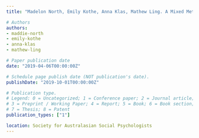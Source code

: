 ```yaml
---
title: "Madelon North, Emily Kothe, Anna Klas, Mathew Ling. A Mixed Methods Approach to Explore Definitions of Veganism"

# Authors
authors:
- maddie-north
- emily-kothe
- anna-klas
- mathew-ling

# Paper publication date
date: "2019-04-06T00:00:00Z"

# Schedule page publish date (NOT publication's date).
publishDate: "2019-10-01T00:00:00Z"

# Publication type.
# Legend: 0 = Uncategorized; 1 = Conference paper; 2 = Journal article;
# 3 = Preprint / Working Paper; 4 = Report; 5 = Book; 6 = Book section;
# 7 = Thesis; 8 = Patent
publication_types: ["1"]

location: Society for Australasian Social Psychologists
---
```

